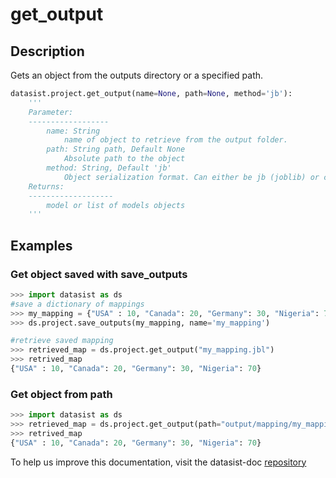 # get\_output

## Description

Gets an object from the outputs directory or a specified path.

```python
datasist.project.get_output(name=None, path=None, method='jb'):
    '''
    Parameter:
    ------------------
        name: String
            name of object to retrieve from the output folder. 
        path: String path, Default None
            Absolute path to the object
        method: String, Default 'jb'
            Object serialization format. Can either be jb (joblib) or csv.
    Returns:
    -------------------
        model or list of models objects
    '''
```

## Examples

### Get object saved with save\_outputs

```python
>>> import datasist as ds
#save a dictionary of mappings
>>> my_mapping = {"USA" : 10, "Canada": 20, "Germany": 30, "Nigeria": 70}
>>> ds.project.save_outputs(my_mapping, name='my_mapping')

#retrieve saved mapping
>>> retrieved_map = ds.project.get_output("my_mapping.jbl")
>>> retrived_map
{"USA" : 10, "Canada": 20, "Germany": 30, "Nigeria": 70}

```

### Get object from path

```python
>>> import datasist as ds
>>> retrieved_map = ds.project.get_output(path="output/mapping/my_mapping.jbl")
>>> retrived_map
{"USA" : 10, "Canada": 20, "Germany": 30, "Nigeria": 70}

```

To help us improve this documentation, visit the datasist-doc [repository](https://github.com/risenW/datasist-doc) 


